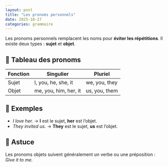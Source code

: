 ```yaml
---
layout: post
title: "Les pronoms personnels"
date: 2025-10-27
categories: grammaire
---
```


Les pronoms personnels remplacent les noms pour **éviter les répétitions**. Il existe deux types : **sujet** et **objet**.

## 🔑 Tableau des pronoms

| Fonction | Singulier | Pluriel |
|----------|-----------|---------|
| Sujet    | I, you, he, she, it | we, you, they |
| Objet    | me, you, him, her, it | us, you, them |

## 🔄 Exemples

- *I love her.* → **I** est le sujet, **her** est l’objet.
- *They invited us.* → **They** est le sujet, **us** est l’objet.

## 🧠 Astuce

Les pronoms objets suivent généralement un verbe ou une préposition : *Give it to me.*
